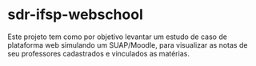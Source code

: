 # sdr-ifsp-webschool

Este projeto tem como por objetivo levantar um estudo de caso de plataforma web simulando um SUAP/Moodle, para visualizar as notas de seu professores cadastrados e vinculados as matérias.
